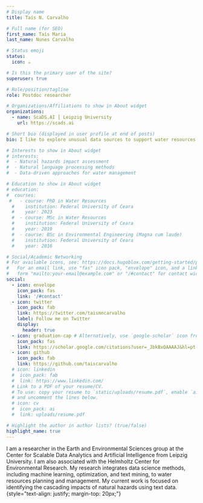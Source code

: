 ```yaml
---
# Display name
title: Taís N. Carvalho

# Full name (for SEO)
first_name: Taís Maria
last_name: Nunes Carvalho

# Status emoji
status:
  icon: ☕️

# Is this the primary user of the site?
superuser: true

# Role/position/tagline
role: Postdoc researcher

# Organizations/Affiliations to show in About widget
organizations:
  - name: ScaDS.AI ⎪ Leipzig University
    url: https://scads.ai

# Short bio (displayed in user profile at end of posts)
bio: I like to explore unusual data sources to support water resources planning and management and natural hazards research.

# Interests to show in About widget
# interests:
#  - Natural hazards impact assessment
#  - Natural language processing methods
#  - Data-driven approaches for water management

# Education to show in About widget
# education:
#  courses:
 #   - course: PhD in Water Resources
  #    institution: Federal University of Ceara
  #    year: 2023
  #  - course: MSc in Water Resources
  #    institution: Federal University of Ceara
  #    year: 2019
  #  - course: BSc in Environmental Engineering (Magna cum laude)
  #    institution: Federal University of Ceara
  #    year: 2016

# Social/Academic Networking
# For available icons, see: https://docs.hugoblox.com/getting-started/page-builder/#icons
#   For an email link, use "fas" icon pack, "envelope" icon, and a link in the
#   form "mailto:your-email@example.com" or "/#contact" for contact widget.
social:
  - icon: envelope
    icon_pack: fas
    link: '/#contact'
  - icon: twitter
    icon_pack: fab
    link: https://twitter.com/taismncarvalho
    label: Follow me on Twitter
    display:
      header: true
  - icon: graduation-cap # Alternatively, use `google-scholar` icon from `ai` icon pack
    icon_pack: fas
    link: https://scholar.google.com/citations?user=_JbkBxQAAAAJ&hl=pt-BR
  - icon: github
    icon_pack: fab
    link: https://github.com/taiscarvalho
  # icon: linkedin
  #  icon_pack: fab
  #  link: https://www.linkedin.com/
  # Link to a PDF of your resume/CV.
  # To use: copy your resume to `static/uploads/resume.pdf`, enable `ai` icons in `params.yaml`,
  # and uncomment the lines below.
  # icon: cv
  #  icon_pack: ai
  #  link: uploads/resume.pdf

# Highlight the author in author lists? (true/false)
highlight_name: true
---
```




I am a researcher in the Earth and Environmental Sciences group at the Center for Scalable Data Analytics and Artificial Intelligence from Leipzig University. I am also associated with the Helmholtz Center for Environmental Research. My research integrates data science methods, including machine learning, optimization, and text mining, to water resources planning and management. My current work is focused on identifying the cascading impacts of natural hazards using text data.
{style="text-align: justify; margin-top: 20px;"}
